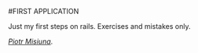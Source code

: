 #FIRST APPLICATION

Just my first steps on rails. Exercises and mistakes only.

[*Piotr Misiuna*](piotr.misiuna@gmail.com).
